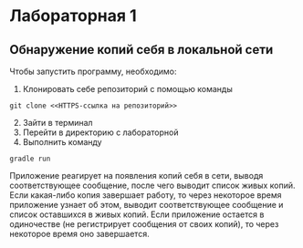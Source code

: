 # Лабораторная 1
## Обнаружение копий себя в локальной сети

Чтобы запустить программу, необходимо:
1. Клонировать себе репозиторий с помощью команды
```
git clone <<HTTPS-ссылка на репозиторий>>
```
2. Зайти в терминал
3. Перейти в директорию с лабораторной
4. Выполнить команду
```
gradle run
```

Приложение реагирует на появления копий себя в сети, выводя соответствующее сообщение, после чего выводит список живых копий.
Если какая-либо копия завершает работу, то через некоторое время приложение узнает об этом, выводит соответствующее сообщение и список оставшихся в живых копий.
Если приложение остается в одиночестве (не регистрирует сообщения от своих копий), то через некоторое время оно завершается.
